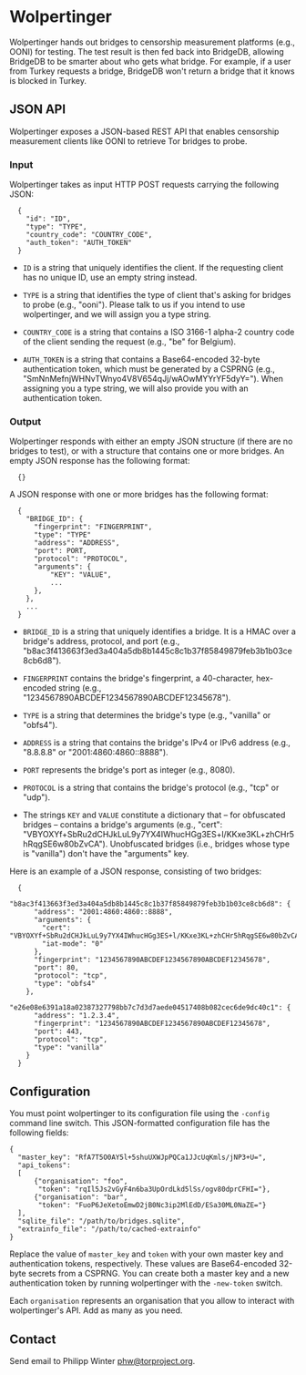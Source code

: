 # Wolpertinger

Wolpertinger hands out bridges to censorship measurement platforms (e.g., OONI)
for testing.  The test result is then fed back into BridgeDB, allowing BridgeDB
to be smarter about who gets what bridge.  For example, if a user from Turkey
requests a bridge, BridgeDB won't return a bridge that it knows is blocked in
Turkey.

## JSON API

Wolpertinger exposes a JSON-based REST API that enables censorship measurement
clients like OONI to retrieve Tor bridges to probe.

### Input

Wolpertinger takes as input HTTP POST requests carrying the following JSON:

      {
        "id": "ID",
        "type": "TYPE",
        "country_code": "COUNTRY_CODE",
        "auth_token": "AUTH_TOKEN"
      }

* `ID` is a string that uniquely identifies the client.  If the requesting
  client has no unique ID, use an empty string instead.

* `TYPE` is a string that identifies the type of client that's asking for
  bridges to probe (e.g., "ooni").  Please talk to us if
  you intend to use wolpertinger, and we will assign you a type string.

* `COUNTRY_CODE` is a string that contains a ISO 3166-1 alpha-2 country code of
  the client sending the request (e.g., "be" for Belgium).

* `AUTH_TOKEN` is a string that contains a Base64-encoded 32-byte
  authentication token, which must be generated by a CSPRNG (e.g.,
  "SmNnMefnjWHNvTWnyo4V8V654qJj/wAOwMYYrYF5dyY=").  When assigning you a type
  string, we will also provide you with an authentication token.

### Output

Wolpertinger responds with either an empty JSON structure (if there are no
bridges to test), or with a structure that contains one or more bridges.  An
empty JSON response has the following format:

      {}

A JSON response with one or more bridges has the following format:

      {
        "BRIDGE_ID": {
          "fingerprint": "FINGERPRINT",
          "type": "TYPE"
          "address": "ADDRESS",
          "port": PORT,
          "protocol": "PROTOCOL",
          "arguments": {
              "KEY": "VALUE",
              ...
          },
        },
        ...
      }

* `BRIDGE_ID` is a string that uniquely identifies a bridge.  It is a HMAC over
  a bridge's address, protocol, and port (e.g.,
  "b8ac3f413663f3ed3a404a5db8b1445c8c1b37f85849879feb3b1b03ce8cb6d8").

* `FINGERPRINT` contains the bridge's fingerprint, a 40-character, hex-encoded
  string (e.g., "1234567890ABCDEF1234567890ABCDEF12345678").

* `TYPE` is a string that determines the bridge's type (e.g., "vanilla" or
  "obfs4").

* `ADDRESS` is a string that contains the bridge's IPv4 or IPv6 address (e.g.,
  "8.8.8.8" or "2001:4860:4860::8888").

* `PORT` represents the bridge's port as integer (e.g., 8080).

* `PROTOCOL` is a string that contains the bridge's protocol (e.g., "tcp" or
  "udp").

* The strings `KEY` and `VALUE` constitute a dictionary that – for obfuscated
  bridges – contains a bridge's arguments (e.g., "cert":
  "VBYOXYf+SbRu2dCHJkLuL9y7YX4IWhucHGg3ES+l/KKxe3KL+zhCHr5hRqgSE6w80bZvCA").
  Unobfuscated bridges (i.e., bridges whose type is "vanilla") don't have the
  "arguments" key.

Here is an example of a JSON response, consisting of two bridges:

      {
        "b8ac3f413663f3ed3a404a5db8b1445c8c1b37f85849879feb3b1b03ce8cb6d8": {
          "address": "2001:4860:4860::8888",
          "arguments": {
            "cert": "VBYOXYf+SbRu2dCHJkLuL9y7YX4IWhucHGg3ES+l/KKxe3KL+zhCHr5hRqgSE6w80bZvCA",
            "iat-mode": "0"
          },
          "fingerprint": "1234567890ABCDEF1234567890ABCDEF12345678",
          "port": 80,
          "protocol": "tcp",
          "type": "obfs4"
        },
        "e26e08e6391a18a02387327798bb7c7d3d7aede04517408b082cec6de9dc40c1": {
          "address": "1.2.3.4",
          "fingerprint": "1234567890ABCDEF1234567890ABCDEF12345678",
          "port": 443,
          "protocol": "tcp",
          "type": "vanilla"
        }
      }

## Configuration

You must point wolpertinger to its configuration file using the `-config`
command line switch.  This JSON-formatted configuration file has the following
fields:

    {
      "master_key": "RfA7T5O0AY5l+5shuUXWJpPQCa1JJcUqKmls/jNP3+U=",
      "api_tokens":
      [
          {"organisation": "foo",
           "token": "rqIl5Js2vGyF4n6ba3UpOrdLkd5lSs/ogv80dprCFHI="},
          {"organisation": "bar",
           "token": "FuoP6JeXetoEmwD2jB0Nc3ip2MlEdD/ESa30ML0NaZE="}
      ],
      "sqlite_file": "/path/to/bridges.sqlite",
      "extrainfo_file": "/path/to/cached-extrainfo"
    }

Replace the value of `master_key` and `token` with your own master key and
authentication tokens, respectively.  These values are Base64-encoded 32-byte
secrets from a CSPRNG.  You can create both a master key and a new
authentication token by running wolpertinger with the `-new-token` switch.

Each `organisation` represents an organisation that you allow to interact with
wolpertinger's API.  Add as many as you need.

## Contact

Send email to Philipp Winter <phw@torproject.org>.
